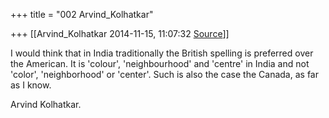 +++
title = "002 Arvind_Kolhatkar"

+++
[[Arvind_Kolhatkar	2014-11-15, 11:07:32 [Source](https://groups.google.com/g/samskrita/c/O5e-3bt0Afk)]]



I would think that in India traditionally the British spelling is preferred over the American. It is 'colour', 'neighbourhood' and 'centre' in India and not 'color', 'neighborhood' or 'center'. Such is also the case the Canada, as far as I know.

  

Arvind Kolhatkar.

